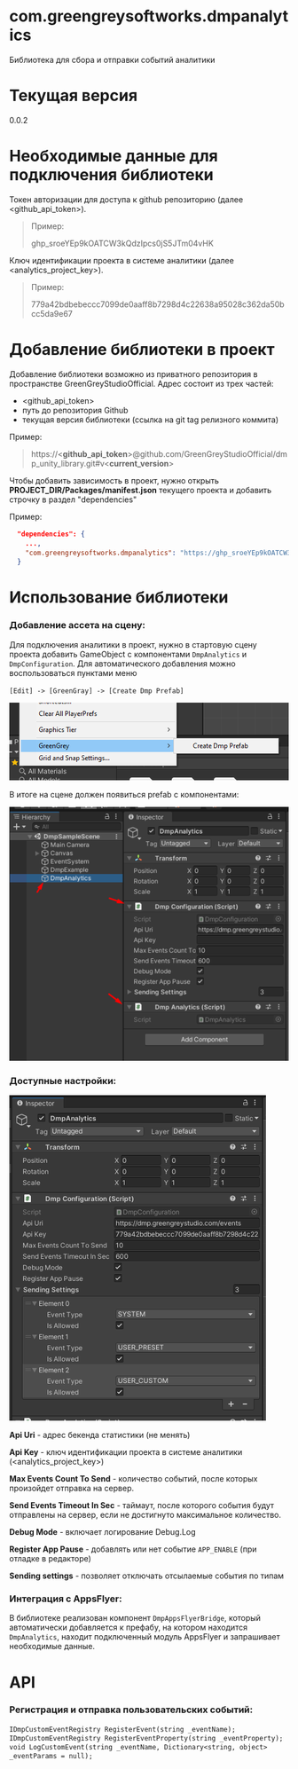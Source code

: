 # com.greengreysoftworks.dmpanalytics
Библиотека для сбора и отправки событий аналитики

# Текущая версия

0.0.2

# Необходимые данные для подключения библиотеки

Токен авторизации для доступа к github репозиторию (далее <github_api_token>).

> Пример:
> 
> ghp_sroeYEp9kOATCW3kQdzIpcs0jS5JTm04vHK

Ключ идентификации проекта в системе аналитики (далее <analytics_project_key>).

> Пример:
>
> 779a42bdbebeccc7099de0aaff8b7298d4c22638a95028c362da50bcc5da9e67

# Добавление библиотеки в проект

Добавление библиотеки возможно из приватного репозитория в пространстве GreenGreyStudioOfficial. 
Адрес состоит из трех частей:
- <github_api_token>
- путь до репозитория Github
- текущая версия библиотеки (ссылка на git tag релизного коммита)

Пример:

> https://<**github_api_token**>@github.com/GreenGreyStudioOfficial/dmp_unity_library.git#v<**current_version**>

Чтобы добавить зависимость в проект, нужно открыть **PROJECT_DIR/Packages/manifest.json** текущего проекта и добавить строчку в раздел "dependencies"

Пример:

```json
  "dependencies": {
    ...,
    "com.greengreysoftworks.dmpanalytics": "https://ghp_sroeYEp9kOATCW3kQdzIpcs0jS5JTm04vHK@github.com/GreenGreyStudioOfficial/dmp_unity_library.git#v0.0.2"
  }
```

# Использование библиотеки

### Добавление ассета на сцену:

Для подключения аналитики в проект, нужно в стартовую сцену проекта добавить GameObject с компонентами `DmpAnalytics` и `DmpConfiguration`.
Для автоматического добавления можно воспользоваться пунктами меню

`[Edit] -> [GreenGray] -> [Create Dmp Prefab]`

![Add asset](/.readme/add_asset.png)

В итоге на сцене должен появиться prefab с компонентами:

![Prefab with components](/.readme/prefab_with_components.png)

### Доступные настройки:

![Settings](/.readme/settings.png)

**Api Uri** - адрес бекенда статистики (не менять)

**Api Key** - ключ идентификации проекта в системе аналитики (<analytics_project_key>)

**Max Events Count To Send** - количество событий, после которых произойдет отправка на сервер.

**Send Events Timeout In Sec** - таймаут, после которого события будут отправлены на сервер, если не достигнуто максимальное количество.

**Debug Mode** - включает логирование Debug.Log

**Register App Pause** - добавлять или нет событие `APP_ENABLE` (при отладке в редакторе)

**Sending settings** - позволяет отключать отсылаемые события по типам

### Интеграция с AppsFlyer:

В библиотеке реализован компонент `DmpAppsFlyerBridge`, который автоматически добавляется к префабу, на котором находится `DmpAnalytics`, находит подключенный модуль AppsFlyer и запрашивает необходимые данные.

# API

### Регистрация и отправка пользовательских событий:

    IDmpCustomEventRegistry RegisterEvent(string _eventName);
    IDmpCustomEventRegistry RegisterEventProperty(string _eventProperty);
    void LogCustomEvent(string _eventName, Dictionary<string, object> _eventParams = null);